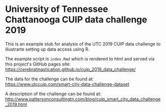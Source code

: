 # University of Tennessee Chattanooga CUIP data challenge 2019

This is an example stub for analysis of the UTC 2019 CUIP data challenge to illustrarte setting up data access using R. 

The example script is `index.Rmd` which is rendered to html and served via this project's GitHub pages site:  https://cerebralmastication.github.io/cuip_2019_data_challenge/

The data for the challenge can be found at: https://www.utccuip.com/smart-city-data-challenge-dataset

A description of the challenge can be found at: http://www.pattersonconsultingtn.com/blog/cuip_smart_city_data_challenge_2019.html


